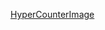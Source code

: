 

[HyperCounterImage](https://mqbqbqd88i.execute-api.us-east-1.amazonaws.com/default/HyperCounterImage)
